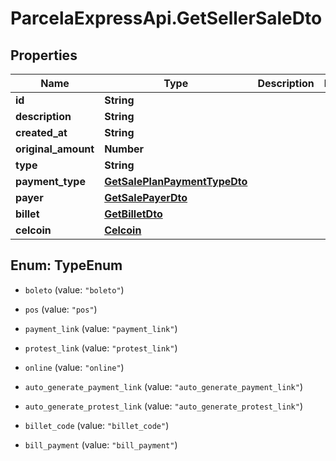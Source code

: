 # ParcelaExpressApi.GetSellerSaleDto

## Properties

Name | Type | Description | Notes
------------ | ------------- | ------------- | -------------
**id** | **String** |  | 
**description** | **String** |  | 
**created_at** | **String** |  | 
**original_amount** | **Number** |  | 
**type** | **String** |  | 
**payment_type** | [**GetSalePlanPaymentTypeDto**](GetSalePlanPaymentTypeDto.md) |  | 
**payer** | [**GetSalePayerDto**](GetSalePayerDto.md) |  | 
**billet** | [**GetBilletDto**](GetBilletDto.md) |  | 
**celcoin** | [**Celcoin**](Celcoin.md) |  | 



## Enum: TypeEnum


* `boleto` (value: `"boleto"`)

* `pos` (value: `"pos"`)

* `payment_link` (value: `"payment_link"`)

* `protest_link` (value: `"protest_link"`)

* `online` (value: `"online"`)

* `auto_generate_payment_link` (value: `"auto_generate_payment_link"`)

* `auto_generate_protest_link` (value: `"auto_generate_protest_link"`)

* `billet_code` (value: `"billet_code"`)

* `bill_payment` (value: `"bill_payment"`)





